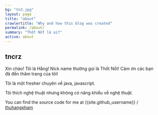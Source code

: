 ```yaml
---
bg: "tn3.jpg"
layout: page
title: "about"
crawlertitle: "Why and how this blog was created"
permalink: /about/
summary: "Thốt Nốt là ai?"
active: about
---
```


## tncrz
Xin chào! Tôi là Hằng! Nick name thường gọi là Thốt Nốt! Cảm ơn các bạn đã đến thăm trang của tôi!

Tôi là một fresher chuyên về java, javascript.

Tôi thích nghệ thuật nhưng không có năng khiếu về nghệ thuật.

You can find the source code for me at
{{site.github_username}} /
[thuhangpham](https://github.com/thuhangpham)

